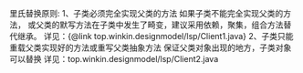 里氏替换原则:
    1、子类必须完全实现父类的方法 如果子类不能完全实现父类的方法，
       或父类的默写方法在子类中发生了畸变，建议采用依赖，聚集，组合方法替代继承。
       详见：{@link top.winkin.designmodel/lsp/Client1.java}
    2、子类只能重载父类实现好的方法或重写父类抽象方法 保证父类对象出现的地方，子类对象可以替换
       详见：top.winkin.designmodel/lsp/Client2.java